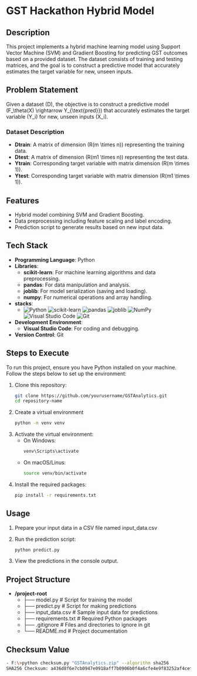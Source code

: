 # GST Hackathon Hybrid Model

## Description
This project implements a hybrid machine learning model using Support Vector Machine (SVM) and Gradient Boosting for predicting GST outcomes based on a provided dataset. The dataset consists of training and testing matrices, and the goal is to construct a predictive model that accurately estimates the target variable for new, unseen inputs.

## Problem Statement
Given a dataset \(D\), the objective is to construct a predictive model \(F_\theta(X) \rightarrow Y_{\text{pred}}\) that accurately estimates the target variable \(Y_i\) for new, unseen inputs \(X_i\).

### Dataset Description
- **Dtrain**: A matrix of dimension \(R(m \times n)\) representing the training data.
- **Dtest**: A matrix of dimension \(R(m1 \times n)\) representing the test data.
- **Ytrain**: Corresponding target variable with matrix dimension \(R(m \times 1)\).
- **Ytest**: Corresponding target variable with matrix dimension \(R(m1 \times 1)\).

## Features
- Hybrid model combining SVM and Gradient Boosting.
- Data preprocessing including feature scaling and label encoding.
- Prediction script to generate results based on new input data.

## Tech Stack
- **Programming Language**: Python
- **Libraries**:
  - **scikit-learn**: For machine learning algorithms and data preprocessing.
  - **pandas**: For data manipulation and analysis.
  - **joblib**: For model serialization (saving and loading).
  - **numpy**: For numerical operations and array handling.
- **stacks**:
  - ![Python](https://img.shields.io/badge/Python-3776AB?style=flat&logo=python&logoColor=white)
![scikit-learn](https://img.shields.io/badge/scikit--learn-F7931E?style=flat&logo=scikit-learn&logoColor=white)
![pandas](https://img.shields.io/badge/pandas-150458?style=flat&logo=pandas&logoColor=white)
![joblib](https://img.shields.io/badge/joblib-00B300?style=flat&logoColor=white)
![NumPy](https://img.shields.io/badge/numpy-013243?style=flat&logo=numpy&logoColor=white)
![Visual Studio Code](https://img.shields.io/badge/VS%20Code-007ACC?style=flat&logo=visual-studio-code&logoColor=white)
![Git](https://img.shields.io/badge/Git-F05032?style=flat&logo=git&logoColor=white)
- **Development Environment**:
  - **Visual Studio Code**: For coding and debugging.
- **Version Control**: Git

## Steps to Execute
To run this project, ensure you have Python installed on your machine. Follow the steps below to set up the environment:

1. Clone this repository:
   ```bash
   git clone https://github.com/yourusername/GSTAnalytics.git
   cd repository-name

2. Create a virtual environment
    ```bash
    python -m venv venv

3. Activate the virtual environment:
   - On Windows:
     ```bash
     venv\Scripts\activate

   - On macOS/Linus:
     ```bash
     source venv/bin/activate

4. Install the required packages:
   ```bash
   pip install -r requirements.txt

## Usage 
1. Prepare your input data in a CSV file named input_data.csv

2. Run the prediction script:
   ```bash
   python predict.py
   
3. View the predictions in the console output.


## Project Structure
- **/project-root**
  - ├── model.py            # Script for training the model
  - ├── predict.py          # Script for making predictions
  - ├── input_data.csv      # Sample input data for predictions
  - ├── requirements.txt     # Required Python packages
  - ├── .gitignore          # Files and directories to ignore in git
  - └── README.md           # Project documentation

## Checksum Value 
  ```bash
- F:\>python checksum.py "GSTAnalytics.zip" --algorithm sha256
SHA256 Checksum: a436d8f6e7cb0947e0918aff7b0906b0f4a6cfe4e9f83252af4cefaf9631814c
